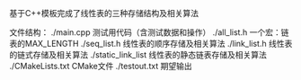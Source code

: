 基于C++模板完成了线性表的三种存储结构及相关算法

文件结构：
./main.cpp	测试用代码（含测试数据和操作）
./all_list.h		一个宏：链表的MAX_LENGTH
./seq_list.h	线性表的顺序存储及相关算法
./link_list.h	线性表的链式存储及相关算法
./static_link_list	线性表的静态链表存储及相关算法
./CMakeLists.txt	CMake文件
./testout.txt	期望输出